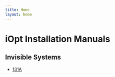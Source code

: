```yaml
---
title: Home
layout: home
---
```


# iOpt Installation Manuals

## Invisible Systems
- [131A](installation-instructions/invisible-systems/131A)
